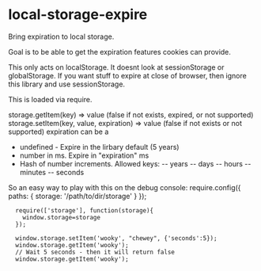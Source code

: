 local-storage-expire
====================

Bring expiration to local storage.

Goal is to be able to get the expiration features cookies can provide.

This only acts on localStorage. It doesnt look at sessionStorage or globalStorage.
If you want stuff to expire at close of browser, then ignore this library and use
sessionStorage.


This is loaded via require.

storage.getItem(key) => value (false if not exists, expired, or not supported)
storage.setItem(key, value, expiration) => value (false if not exists or not supported)
expiration can be a
- undefined - Expire in the lirbary default (5 years)
- number in ms. Expire in "expiration" ms
- Hash of number increments. Allowed keys:
-- years
-- days
-- hours
-- minutes
-- seconds



So an easy way to play with this on the debug console:
      require.config({
          paths: {
              storage: '/path/to/dir/storage'
          }
      });

      require(['storage'], function(storage){
		window.storage=storage
	  });

	  window.storage.setItem('wooky', "chewey", {'seconds':5});
	  window.storage.getItem('wooky');
	  // Wait 5 seconds - then it will return false
	  window.storage.getItem('wooky');